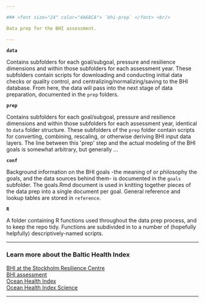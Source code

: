 ```yaml
---

### <font size="24" color="4A68CA"> `bhi-prep` </font> <br/>

Data prep for the BHI assessment.

---
```


**`data`**  

Contains subfolders for each goal/subgoal, pressure and resilience dimensions and within those subfolders for each assessment year. These subfolders contain scripts for downloading and conducting initial data checks or quality control, and centralizing/normalizing/saving to the BHI database. From here, the data will pass into the next stage of data preparation, documented in the `prep` folders.  

**`prep`**  

Contains subfolders for each goal/subgoal, pressure and resilience dimensions and within those subfolders for each assessment year, identical to `data` folder structure. These subfolders of the `prep` folder contain scripts for converting, combining, rescaling, or otherwise deriving BHI input data layers. The line between this 'prep' step and the actual modeling of the BHI goals is somewhat arbitrary, but generally ...

**`conf`**  

Background information on the BHI goals -the meaning of or philosophy the goals, and the data sources behind them- is documented in the `goals` subfolder. The goals.Rmd document is used in knitting together pieces of the data prep into a single document per goal. General reference and lookup tables are stored in `reference`.

**`R`**  

A folder containing R functions used throughout the data prep process, and to keep the repo tidy. Functions are subdivided in to a number of (hopefully helpfully) descriptively-named scripts. 

---

### Learn more about the Baltic Health Index <br/>
[BHI at the Stockholm Resilience Centre](http://www.stockholmresilience.org/research/research-themes/marine/baltic-health-index.html)  
[BHI assessment](https://github.com/OHI-Science/bhi)  
[Ocean Health Index](http://www.oceanhealthindex.org/about)  
[Ocean Health Index Science](http://ohi-science.org)

---
